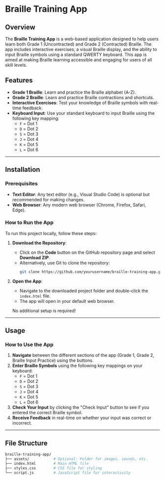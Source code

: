 # Braille Training App

## Overview

The **Braille Training App** is a web-based application designed to help users learn both Grade 1 (Uncontracted) and Grade 2 (Contracted) Braille. The app includes interactive exercises, a visual Braille display, and the ability to input Braille symbols using a standard QWERTY keyboard. This app is aimed at making Braille learning accessible and engaging for users of all skill levels.

## Features

- **Grade 1 Braille**: Learn and practice the Braille alphabet (A-Z).
- **Grade 2 Braille**: Learn and practice Braille contractions and shortcuts.
- **Interactive Exercises**: Test your knowledge of Braille symbols with real-time feedback.
- **Keyboard Input**: Use your standard keyboard to input Braille using the following key mapping:
  - `F` = Dot 1
  - `D` = Dot 2
  - `S` = Dot 3
  - `J` = Dot 4
  - `K` = Dot 5
  - `L` = Dot 6

---

## Installation

### Prerequisites

- **Text Editor**: Any text editor (e.g., Visual Studio Code) is optional but recommended for making changes.
- **Web Browser**: Any modern web browser (Chrome, Firefox, Safari, Edge).

### How to Run the App

To run this project locally, follow these steps:

1. **Download the Repository**:

   - Click on the **Code** button on the GitHub repository page and select **Download ZIP**.
   - Alternatively, use Git to clone the repository:
     ```bash
     git clone https://github.com/yourusername/braille-training-app.git
     ```

2. **Open the App**:

   - Navigate to the downloaded project folder and double-click the `index.html` file.
   - The app will open in your default web browser.

   No additional setup is required!

---

## Usage

### How to Use the App

1. **Navigate** between the different sections of the app (Grade 1, Grade 2, Braille Input Practice) using the buttons.
2. **Enter Braille Symbols** using the following key mappings on your keyboard:
   - `F` = Dot 1
   - `D` = Dot 2
   - `S` = Dot 3
   - `J` = Dot 4
   - `K` = Dot 5
   - `L` = Dot 6
3. **Check Your Input** by clicking the "Check Input" button to see if you entered the correct Braille symbol.
4. **Receive Feedback** in real-time on whether your input was correct or incorrect.

---

## File Structure

```bash
braille-training-app/
├── assets/           # Optional: Folder for images, sounds, etc.
├── index.html        # Main HTML file
├── styles.css        # CSS file for styling
└── script.js         # JavaScript file for interactivity

